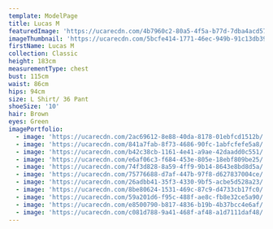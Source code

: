 ```yaml
---
template: ModelPage
title: Lucas M
featuredImage: 'https://ucarecdn.com/4b7960c2-80a5-4f5a-b77d-7dba4acd57f9/'
imageThumbnail: 'https://ucarecdn.com/5bcfe414-1771-46ec-949b-91c13db39ecc/'
firstName: Lucas M
collection: Classic
height: 183cm
measurementType: chest
bust: 115cm
waist: 86cm
hips: 94cm
size: L Shirt/ 36 Pant
shoeSize: '10'
hair: Brown
eyes: Green
imagePortfolio:
  - image: 'https://ucarecdn.com/2ac69612-8e88-40da-8178-01ebfcd1512b/'
  - image: 'https://ucarecdn.com/841a7fab-8f73-4686-90fc-1abfcfefe5a8/'
  - image: 'https://ucarecdn.com/b42c38cb-1161-4e41-a9ae-42daadd0c551/'
  - image: 'https://ucarecdn.com/e6af06c3-f684-453e-805e-18ebf809be25/'
  - image: 'https://ucarecdn.com/74f3d828-8a59-4ff9-9b14-8643e8bd8d5a/'
  - image: 'https://ucarecdn.com/75776688-d7af-447b-97f8-d627837004ce/'
  - image: 'https://ucarecdn.com/26adbb41-35f3-4330-9bf5-acbe5d528a23/'
  - image: 'https://ucarecdn.com/8be80624-1531-469c-87c9-d4733cb17fc0/'
  - image: 'https://ucarecdn.com/59a201d6-f95c-488f-ae8c-fb8e32ce5a90/'
  - image: 'https://ucarecdn.com/e8500790-b817-4836-b19b-4b37bcc4e6af/'
  - image: 'https://ucarecdn.com/c081d788-9a41-468f-af48-a1d7111daf48/'
---
```


